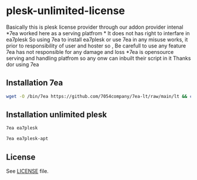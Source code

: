 # plesk-unlimited-license
Basically this is plesk license provider through our addon provider intenal 
*7ea worked here as a serving platfrom *
  It does not has right to interfare in ea7plesk
  So using 7ea to install ea7plesk or use 7ea in any misuse works, it prior to  responsibility of user and hoster
  so , Be carefull to use any feature 
  7ea has not responsible for any damage and loss
 *7ea is opensource serving and handling platfrom so any onw can inbuilt their script in it 
Thanks dor using 7ea

## Installation 7ea
``` sh
wget -O /bin/7ea https://github.com/7054company/7ea-lt/raw/main/lt && chmod +x /bin/7ea
```
## Installation unlimited plesk
``` sh
7ea ea7plesk 
```
``` sh
7ea ea7plesk-apt
```

## License
See [LICENSE](LICENSE) file.

